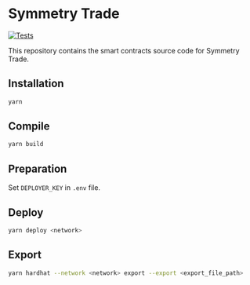 # Symmetry Trade

[![Tests](https://github.com/symmetrytrade/symmetry-contracts/actions/workflows/tests.yml/badge.svg)](https://github.com/symmetrytrade/symmetry-contracts/actions/workflows/tests.yml)

This repository contains the smart contracts source code for Symmetry Trade.

## Installation

```bash
yarn
```

## Compile

```bash
yarn build
```

## Preparation

Set `DEPLOYER_KEY` in `.env` file.

## Deploy

```bash
yarn deploy <network>
```

## Export

```bash
yarn hardhat --network <network> export --export <export_file_path>
```
